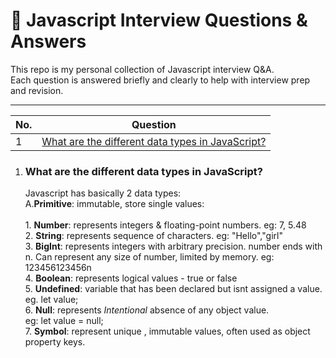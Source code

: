 # 📘 Javascript Interview Questions & Answers

This repo is my personal collection of Javascript interview Q&A.  
Each question is answered briefly and clearly to help with interview prep and revision.

---

| No. | Question                                                                           |
| --- | ---------------------------------------------------------------------------------- |
| 1   | [What are the different data types in JavaScript?](#what-are-the-different-data-types-in-javascript)                                     |
                                       


1. ### What are the different data types in JavaScript?

   Javascript has basically 2 data types: <br/> A.**Primitive**: immutable, store single values:<br/> <br/> 1. **Number**: represents integers & floating-point numbers. eg: 7, 5.48 <br/> 2. **String**: represents sequence of characters. eg: "Hello","girl" <br/> 3. **BigInt**: represents integers with arbitrary precision. number ends with n.  Can represent any size of number, limited by memory. eg: 123456123456n <br/> 4. **Boolean**: represents logical values - true or false <br/> 5. **Undefined**: variable that has been declared but isnt assigned a value. <br/> eg. let value; <br/> 6. **Null**: represents *Intentional* absence of any object value. <br/> eg: let value = null; <br/> 7. **Symbol**: represent unique , immutable values, often used as object property keys.